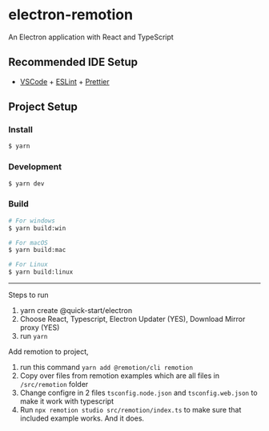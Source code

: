 # electron-remotion

An Electron application with React and TypeScript

## Recommended IDE Setup

- [VSCode](https://code.visualstudio.com/) + [ESLint](https://marketplace.visualstudio.com/items?itemName=dbaeumer.vscode-eslint) + [Prettier](https://marketplace.visualstudio.com/items?itemName=esbenp.prettier-vscode)

## Project Setup

### Install

```bash
$ yarn
```

### Development

```bash
$ yarn dev
```

### Build

```bash
# For windows
$ yarn build:win

# For macOS
$ yarn build:mac

# For Linux
$ yarn build:linux
```
---

Steps to run
1. yarn create @quick-start/electron
2. Choose React, Typescript, Electron Updater (YES), Download Mirror proxy (YES)
3. run `yarn`


Add remotion to project,
1. run this command  `yarn add @remotion/cli remotion`
2. Copy over files from remotion examples which are all files in `/src/remotion` folder
3. Change configre in 2 files `tsconfig.node.json` and `tsconfig.web.json` to make it work with typescript
4. Run `npx remotion studio src/remotion/index.ts` to make sure that included example works. And it does.
